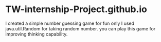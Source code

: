 # TW-internship-Project.github.io
I created a simple number guessing game for fun only
I used java.util.Random for taking random number.
you can play this game for improving thinking capability.
